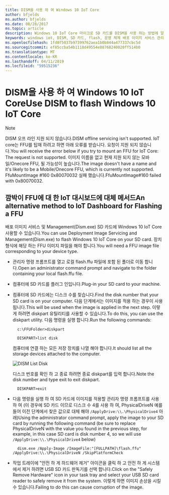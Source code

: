 ```yaml
---
title: DISM을 사용 하 여 Windows 10 IoT Core
author: bfjelds
ms.author: bfjelds
ms.date: 08/28/2017
ms.topic: article
description: Windows 10 IoT Core 마이크로 SD 카드를 DISM을 사용 하는 방법에 알아봅니다.
keywords: windows iot, DISM, SD 카드, flash, 운영 체제 배포 이미지 서비스 관리
ms.openlocfilehash: 1fd075037b97399762aea1b0b844a477337cbc5d
ms.sourcegitcommit: ef85ccba54b1118d49554e88768240020ff514b0
ms.translationtype: MT
ms.contentlocale: ko-KR
ms.lasthandoff: 04/11/2019
ms.locfileid: "59515236"
---
```

# <a name="use-dism-to-flash-windows-10-iot-core"></a><span data-ttu-id="fa3ba-104">DISM을 사용 하 여 Windows 10 IoT Core</span><span class="sxs-lookup"><span data-stu-id="fa3ba-104">Use DISM to flash Windows 10 IoT Core</span></span>

> [!NOTE]
> <span data-ttu-id="fa3ba-105">DISM 오프 라인 지원 되지 않습니다.</span><span class="sxs-lookup"><span data-stu-id="fa3ba-105">DISM offline servicing isn't supported.</span></span> <span data-ttu-id="fa3ba-106">IoT core는 FFU를 탑재 하려고 하면 아래 오류를 받습니다. 요청이 지원 되지 않습니다.</span><span class="sxs-lookup"><span data-stu-id="fa3ba-106">You will receive the error below if you try to mount an FFU for IoT Core: The request is not supported.</span></span>
> <span data-ttu-id="fa3ba-107">이미지 이름을 없고 현재 지원 되지 않는 모바일/Onecore FFU, 될 가능성이 높습니다.</span><span class="sxs-lookup"><span data-stu-id="fa3ba-107">The image doesn't have a name and it's likely to be a Mobile/Onecore FFU, which is currently not supported.</span></span>
> <span data-ttu-id="fa3ba-108">FfuMountImage #160 0x80070032 실패 했습니다.</span><span class="sxs-lookup"><span data-stu-id="fa3ba-108">FfuMountImage#160 failed with 0x80070032.</span></span>

## <a name="an-alternative-method-to-iot-dashboard-for-flashing-a-ffu"></a><span data-ttu-id="fa3ba-109">깜박이 FFU에 대 한 IoT 대시보드에 대체 메서드</span><span class="sxs-lookup"><span data-stu-id="fa3ba-109">An alternative method to IoT Dashboard for Flashing a FFU</span></span>

<span data-ttu-id="fa3ba-110">배포 이미지 서비스 및 Management(Dism.exe) SD 카드에 Windows 10 IoT Core 사용할 수 있습니다.</span><span class="sxs-lookup"><span data-stu-id="fa3ba-110">You can use Deployment Image Servicing and Management(Dism.exe) to flash Windows 10 IoT Core on your SD card.</span></span> <span data-ttu-id="fa3ba-111">장치 형식에 해당 하는 FFU 이미지 파일을 해야 합니다.</span><span class="sxs-lookup"><span data-stu-id="fa3ba-111">You will need a FFU image file corresponding to your device type.</span></span> 

* <span data-ttu-id="fa3ba-112">관리자 명령 프롬프트를 열고 로컬 flash.ffu 파일에 포함 된 폴더로 이동 합니다.</span><span class="sxs-lookup"><span data-stu-id="fa3ba-112">Open an administrator command prompt and navigate to the folder containing your local flash.ffu file.</span></span>

* <span data-ttu-id="fa3ba-113">컴퓨터에 SD 카드를 플러그 인입니다.</span><span class="sxs-lookup"><span data-stu-id="fa3ba-113">Plug-in your SD card to your machine.</span></span> 

* <span data-ttu-id="fa3ba-114">컴퓨터에 SD 카드에는 디스크 수를 찾습니다.</span><span class="sxs-lookup"><span data-stu-id="fa3ba-114">Find the disk number that your SD card is on your computer.</span></span>  <span data-ttu-id="fa3ba-115">다음 단계에서는 이미지를 적용 하는 경우이 사용 됩니다.</span><span class="sxs-lookup"><span data-stu-id="fa3ba-115">This will be used when the image is applied in the next step.</span></span>  <span data-ttu-id="fa3ba-116">이렇게 하려면 diskpart 유틸리티를 사용할 수 있습니다.</span><span class="sxs-lookup"><span data-stu-id="fa3ba-116">To do this, you can use the diskpart utility.</span></span>  <span data-ttu-id="fa3ba-117">다음 명령을 실행 합니다.</span><span class="sxs-lookup"><span data-stu-id="fa3ba-117">Run the following commands:</span></span>

        c:\FFUFolder>diskpart

        DISKPART>list disk

    <span data-ttu-id="fa3ba-118">컴퓨터에 연결 하는 모든 저장 장치를 나열 해야 합니다.</span><span class="sxs-lookup"><span data-stu-id="fa3ba-118">It should list all the storage devices attached to the computer.</span></span> 

    ![DISM List Disk](../media/Dism/DiskpartListDisk.png)

    <span data-ttu-id="fa3ba-120">디스크 번호를 확인 하 고 종료 하려면 종료 diskpart를 입력 합니다.</span><span class="sxs-lookup"><span data-stu-id="fa3ba-120">Note the disk number and type exit to exit diskpart.</span></span> 

        DISKPART>exit

* <span data-ttu-id="fa3ba-121">다음 명령을 실행 하 여 SD 카드에 이미지를 적용할 관리자 명령 프롬프트를 사용 하 여 (이 경우에 SD 카드 이므로 디스크 수 4를 사용 하 여, PhysicalDriveN 예를 들어 이전 단계에서 찾은 값으로 대체 해야 `/ApplyDrive:\\.\PhysicalDrive4` 아래)</span><span class="sxs-lookup"><span data-stu-id="fa3ba-121">Using the administrator command prompt, apply the image to your SD card by running the following command (be sure to replace PhysicalDriveN with the value you found in the previous step, for example, in this case SD card is disk number 4, so we will use  `/ApplyDrive:\\.\PhysicalDrive4` below)</span></span>

        dism.exe /Apply-Image /ImageFile:"[FULLPATH]\flash.ffu" /ApplyDrive:\\.\PhysicalDriveN /SkipPlatformCheck

* <span data-ttu-id="fa3ba-122">작업 트레이에 "안전 하 게 하드웨어 제거" 아이콘을 클릭 하 고 안전 하 게 시스템에서 제거 하려면 USB SD 카드 판독기를 선택 합니다.</span><span class="sxs-lookup"><span data-stu-id="fa3ba-122">Click on the "Safely Remove Hardware" icon in your task tray and select your USB SD card reader to safely remove it from the system.</span></span>  <span data-ttu-id="fa3ba-123">이렇게 하면 이미지 손상을 시킬 수 있습니다.</span><span class="sxs-lookup"><span data-stu-id="fa3ba-123">Failing to do this can cause corruption of the image.</span></span>
